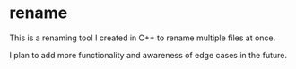 # rename
This is a renaming tool I created in C++ to rename multiple files at once.

I plan to add more functionality and awareness of edge cases in the future.
